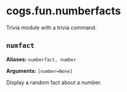 # cogs.fun.numberfacts

Trivia module with a trivia command.

## `numfact`

**Aliases:** `numberfact, number`

**Arguments:** `[number=None]`

Display a random fact about a number.